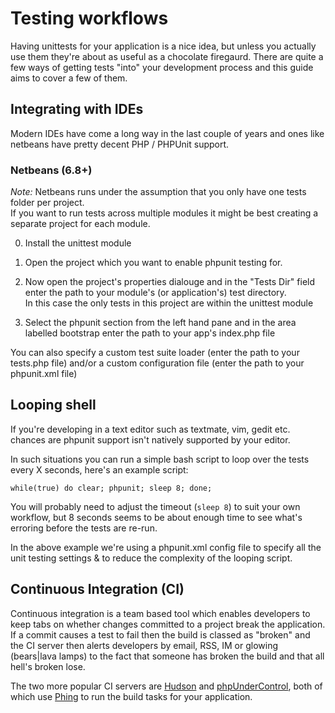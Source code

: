 # Testing workflows

Having unittests for your application is a nice idea, but unless you actually use them they're about as useful as a chocolate firegaurd. There are quite a few ways of getting tests "into" your development process and this guide aims to cover a few of them.

## Integrating with IDEs

Modern IDEs have come a long way in the last couple of years and ones like netbeans have pretty decent PHP / PHPUnit support.

### Netbeans (6.8+)

_Note:_ Netbeans runs under the assumption that you only have one tests folder per project.  
If you want to run tests across multiple modules it might be best creating a separate project for each module.

0. Install the unittest module

1. Open the project which you want to enable phpunit testing for.

2. Now open the project's properties dialouge and in the "Tests Dir" field enter the path to your module's (or application's) test directory.  
   In this case the only tests in this project are within the unittest module

3. Select the phpunit section from the left hand pane and in the area labelled bootstrap enter the path to your app's index.php file

You can also specify a custom test suite loader (enter the path to your tests.php file) and/or a custom configuration file (enter the path to your phpunit.xml file)

## Looping shell

If you're developing in a text editor such as textmate, vim, gedit etc. chances are phpunit support isn't natively supported by your editor.

In such situations you can run a simple bash script to loop over the tests every X seconds, here's an example script:

    while(true) do clear; phpunit; sleep 8; done;

You will probably need to adjust the timeout (`sleep 8`) to suit your own workflow, but 8 seconds seems to be about enough time to see what's erroring before the tests are re-run.

In the above example we're using a phpunit.xml config file to specify all the unit testing settings & to reduce the complexity of the looping script.

## Continuous Integration (CI)

Continuous integration is a team based tool which enables developers to keep tabs on whether changes committed to a project break the application. If a commit causes a test to fail then the build is classed as "broken" and the CI server then alerts developers by email, RSS, IM or glowing (bears|lava lamps) to the fact that someone has broken the build and that all hell's broken lose.

The two more popular CI servers are [Hudson](https://hudson.dev.java.net/) and [phpUnderControl](http://www.phpundercontrol.org/about.html), both of which use [Phing](http://phing.info/) to run the build tasks for your application.
